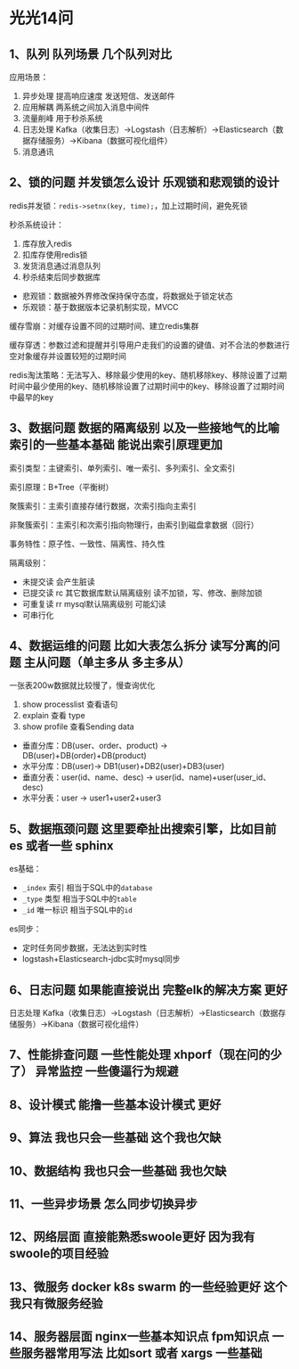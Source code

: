 # 光光14问

## 1、队列 队列场景 几个队列对比

应用场景：

1. 异步处理 提高响应速度  发送短信、发送邮件
2. 应用解耦 两系统之间加入消息中间件
3. 流量削峰 用于秒杀系统
4. 日志处理 Kafka（收集日志）->Logstash（日志解析）->Elasticsearch（数据存储服务）->Kibana（数据可视化组件）
5. 消息通讯

## 2、锁的问题 并发锁怎么设计 乐观锁和悲观锁的设计

redis并发锁：`redis->setnx(key, time);`，加上过期时间，避免死锁

秒杀系统设计：

1. 库存放入redis
2. 扣库存使用redis锁
3. 发货消息通过消息队列
4. 秒杀结束后同步数据库

- 悲观锁：数据被外界修改保持保守态度，将数据处于锁定状态
- 乐观锁：基于数据版本记录机制实现，MVCC

缓存雪崩：对缓存设置不同的过期时间、建立redis集群

缓存穿透：参数过滤和提醒并引导用户走我们的设置的键值、对不合法的参数进行空对象缓存并设置较短的过期时间

redis淘汰策略：无法写入、移除最少使用的key、随机移除key、移除设置了过期时间中最少使用的key、随机移除设置了过期时间中的key、移除设置了过期时间中最早的key

## 3、数据问题 数据的隔离级别 以及一些接地气的比喻 索引的一些基本基础 能说出索引原理更加

索引类型：主键索引、单列索引、唯一索引、多列索引、全文索引

索引原理：B+Tree（平衡树）

聚簇索引：主索引直接存储行数据，次索引指向主索引

非聚簇索引：主索引和次索引指向物理行，由索引到磁盘拿数据（回行）

事务特性：原子性、一致性、隔离性、持久性

隔离级别：

- 未提交读  会产生脏读
- 已提交读 rc 其它数据库默认隔离级别  读不加锁，写、修改、删除加锁
- 可重复读 rr mysql默认隔离级别  可能幻读  
- 可串行化

## 4、数据运维的问题 比如大表怎么拆分 读写分离的问题 主从问题（单主多从 多主多从）

一张表200w数据就比较慢了，慢查询优化

1. show processlist 查看语句
2. explain 查看 type
3. show profile 查看Sending data

- 垂直分库：DB(user、order、product) -> DB(user)+DB(order)+DB(product)
- 水平分库：DB(user)-> DB1(user)+DB2(user)+DB3(user)
- 垂直分表：user(id、name、desc) -> user(id、name)+user(user_id、desc)
- 水平分表：user -> user1+user2+user3

## 5、数据瓶颈问题 这里要牵扯出搜索引擎，比如目前es 或者一些 sphinx

es基础：

- `_index` 索引 相当于SQL中的`database`
- `_type` 类型 相当于SQL中的`table`
- `_id` 唯一标识 相当于SQL中的`id`

es同步：

- 定时任务同步数据，无法达到实时性
- logstash+Elasticsearch-jdbc实时mysql同步

## 6、日志问题 如果能直接说出 完整elk的解决方案 更好

日志处理 Kafka（收集日志）->Logstash（日志解析）->Elasticsearch（数据存储服务）->Kibana（数据可视化组件）

## 7、性能排查问题 一些性能处理 xhporf（现在问的少了） 异常监控 一些傻逼行为规避

## 8、设计模式 能撸一些基本设计模式 更好

## 9、算法 我也只会一些基础 这个我也欠缺

## 10、数据结构 我也只会一些基础 我也欠缺

## 11、一些异步场景 怎么同步切换异步

## 12、网络层面 直接能熟悉swoole更好 因为我有swoole的项目经验

## 13、微服务 docker k8s swarm 的一些经验更好 这个我只有微服务经验

## 14、服务器层面 nginx一些基本知识点 fpm知识点 一些服务器常用写法 比如sort 或者 xargs 一些基础
